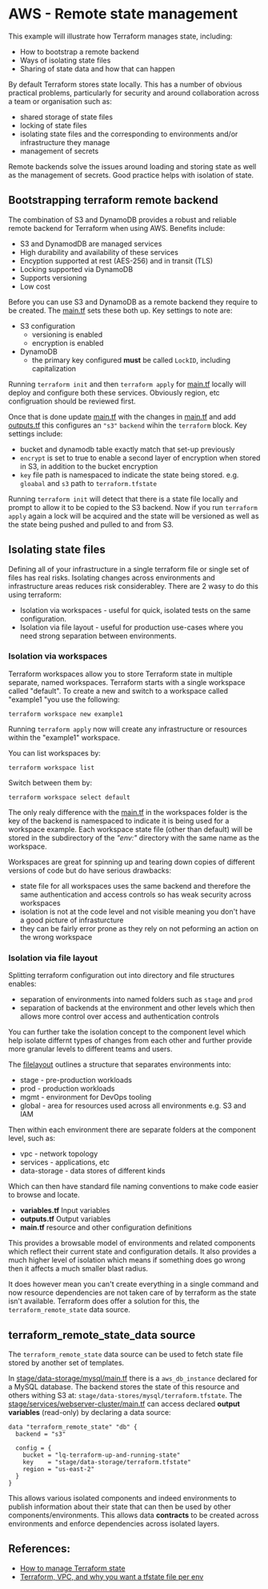 # AWS - Remote state management 

This example will illustrate how Terraform manages state, including:
- How to bootstrap a remote backend
- Ways of isolating state files
- Sharing of state data and how that can happen

By default Terraform stores state locally. This has a number of obvious practical problems, particularly for security and around collaboration across a team or organisation such as:
- shared storage of state files
- locking of state files
- isolating state files and the corresponding to environments and/or infrastructure they manage
- management of secrets

Remote backends solve the issues around loading and storing state  as well as the management of secrets. Good practice helps with isolation of state.

## Bootstrapping terraform remote backend

The combination of S3 and DynamoDB provides a robust and reliable remote backend for Terraform when using AWS. Benefits include:
- S3 and DynamodDB are managed services
- High durability and availability of these services
- Encyption supported at rest (AES-256) and in transit (TLS)
- Locking supported via DynamoDB
- Supports versioning
- Low cost

Before you can use S3 and DynamoDB as a remote backend they require to be created. The [main.tf](./bootstrap/main.tf) sets these both up. Key settings to note are:
- S3 configuration
    - versioning is enabled
    - encryption is enabled
- DynamoDB
    - the primary key configured **must** be called `LockID`, including capitalization

Running `terraform init` and then `terraform apply` for [main.tf](./bootstrap/main.tf) locally will deploy and configure both these services. Obviously region, etc configruation should be reviewed first.

Once that is done update [main.tf](./bootstrap/main.tf) with the changes in [main.tf](./remote/main.tf) and add [outputs.tf](./remote/outputs.tf) this configures an `"s3"` `backend` wihin the `terraform` block. Key settings include:
- bucket and dynamodb table exactly match that set-up previously
- `encrypt` is set to true to enable a second layer of encryption when stored in S3, in addition to the bucket encryption
- `key` file path is namespaced to indicate the state being stored. e.g. `gloabal` and `s3` path to `terraform.tfstate`

Running `terraform init` will detect that there is a state file locally and prompt to allow it to be copied to the S3 backend. Now if you run `terraform apply` again a lock will be acquired and the state will be versioned as well as the state being pushed and pulled to and from S3.

## Isolating state files

Defining all of your infrastructure in a single terraform file or single set of files has real risks. Isolating changes across environments and infrastructure areas reduces risk considerabley. There are 2 wasy to do this using terraform:
- Isolation via workspaces - useful for quick, isolated tests on the same configuration.
- Isolation via file layout - useful for production use-cases where you need strong separation between environments.

### Isolation via workspaces

Terraform workspaces allow you to store Terraform state in multiple separate, named workspaces. Terraform starts with a single workspace called "default".  To create a new and switch to a workspace called "example1 "you use the following:
```
terraform workspace new example1
```
Running `terraform apply` now will create any infrastructure or resources within the "example1" workspace.

You can list workspaces by:
```
terraform workspace list
```

Switch between them by:
```
terraform workspace select default
```

The only realy difference with the [main.tf](./workspaces/main.tf) in the workspaces folder is the key of the backend is namespaced to indicate it is being used for a workspace example. Each workspace state file (other than default) will be stored in the subdirectory of the *"env:"* directory with the same name as the workspace.

Workspaces are great for spinning up and tearing down copies of different versions of code but do have serious drawbacks:
- state file for all workspaces uses the same backend and therefore the same authentication and access controls so has weak security across workspaces
- isolation is not at the code level and not visible meaning you don't have a good picture of infrasturcture 
- they can be fairly error prone as they rely on not peforming an action on the wrong workspace

### Isolation via file layout

Splitting terraform configuration out into directory and file structures enables:
- separation of environments into named folders such as `stage` and `prod`
- separation of backends at the environment and other levels which then allows more control over access and authentication controls

You can further take the isolation concept to the component level which help isolate differnt types of changes from each other and further provide more granular levels to different teams and users.

The [filelayout](./filelayout/) outlines a structure that separates environments into:

- stage - pre-production workloads
- prod - production workloads
- mgmt - environment for DevOps tooling
- global - area for resources used across all environments e.g. S3 and IAM

Then within each environment there are separate folders at the component level, such as:

- vpc - network topology
- services - applications, etc
- data-storage - data stores of different kinds

Which can then have standard file naming conventions to make code easier to browse and locate. 

- **variables.tf** Input variables
- **outputs.tf** Output variables
- **main.tf** resource and other configuration definitions

This provides a browsable model of environments and related components which reflect their current state and configuration details. It also provides a much higher level of isolation which means if something does go wrong then it affects a much smaller blast radius.

It does however mean you can't create everything in a single command and now resource dependencies are not taken care of by terraform as the state isn't available. Terraform does offer a solution for this, the `terraform_remote_state` data source.

## terraform_remote_state_data source

The `terraform_remote_state` data source can be used to fetch state file stored by another set of templates.

In [stage/data-storage/mysql/main.tf](./filelayout/stage/data-storage/mysql/main.tf) there is a `aws_db_instance` declared for a MySQL database. The backend stores the state of this resource and others withing S3 at: `stage/data-stores/mysql/terraform.tfstate`. The [stage/services/webserver-cluster/main.tf](./filelayout/stage/services/webserver-cluster/main.tf) can access declared **output variables** (read-only) by declaring a data source:
```
data "terraform_remote_state" "db" {
  backend = "s3"

  config = {
    bucket = "lq-terraform-up-and-running-state"
    key    = "stage/data-storage/terraform.tfstate"
    region = "us-east-2"
  }
}
```
This allows various isolated components and indeed environments to publish information about their state that can then be used by other components/environments. This allows data **contracts** to be created across environments and enforce dependencies across isolated layers. 

## References:
- [How to manage Terraform state](https://blog.gruntwork.io/how-to-manage-terraform-state-28f5697e68fa)
- [Terraform, VPC, and why you want a tfstate file per env](https://charity.wtf/2016/03/30/terraform-vpc-and-why-you-want-a-tfstate-file-per-env/)
